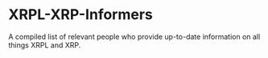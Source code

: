 # XRPL-XRP-Informers
A compiled list of relevant people who provide up-to-date information on all things XRPL and XRP. 
